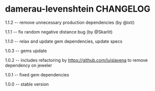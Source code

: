 damerau-levenshtein CHANGELOG
=============================

1.1.2 -- remove unnecessary production dependencies (by @ixti)

1.1.1 -- fix random negative distance bug (by @Skarlit)

1.1.0 -- relax and update gem dependencies, update specs

1.0.3 -- gems update

1.0.2 -- includes refactoring by https://github.com/luislavena to remove
         dependency on jeweler

1.0.1 -- fixed gem dependencies

1.0.0 -- stable version
